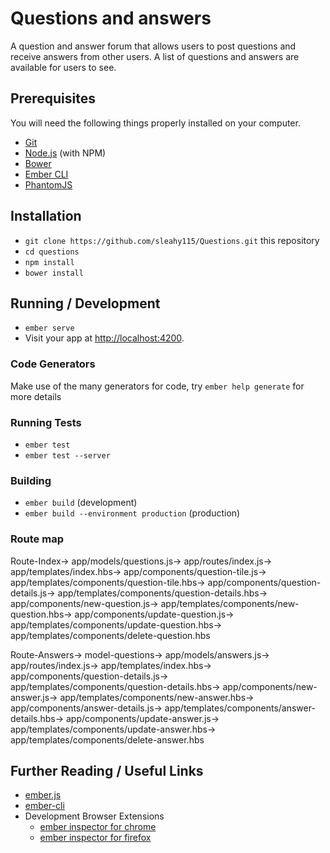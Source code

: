 # Questions and answers

A question and answer forum that allows users to post questions and receive answers from other users. A list of questions and answers are available for users to see.

## Prerequisites

You will need the following things properly installed on your computer.

* [Git](http://git-scm.com/)
* [Node.js](http://nodejs.org/) (with NPM)
* [Bower](http://bower.io/)
* [Ember CLI](http://ember-cli.com/)
* [PhantomJS](http://phantomjs.org/)

## Installation

* `git clone https://github.com/sleahy115/Questions.git` this repository
* `cd questions`
* `npm install`
* `bower install`

## Running / Development

* `ember serve`
* Visit your app at [http://localhost:4200](http://localhost:4200).

### Code Generators

Make use of the many generators for code, try `ember help generate` for more details

### Running Tests

* `ember test`
* `ember test --server`

### Building

* `ember build` (development)
* `ember build --environment production` (production)

### Route map
Route-Index->
app/models/questions.js->
app/routes/index.js->
app/templates/index.hbs->
app/components/question-tile.js->
app/templates/components/question-tile.hbs->
app/components/question-details.js->
app/templates/components/question-details.hbs->
app/components/new-question.js->
app/templates/components/new-question.hbs->
app/components/update-question.js->
app/templates/components/update-question.hbs->
app/templates/components/delete-question.hbs

Route-Answers->
model-questions->
app/models/answers.js->
app/routes/index.js->
app/templates/index.hbs->
app/components/question-details.js->
app/templates/components/question-details.hbs->
app/components/new-answer.js->
app/templates/components/new-answer.hbs->
app/components/answer-details.js->
app/templates/components/answer-details.hbs->
app/components/update-answer.js->
app/templates/components/update-answer.hbs->
app/templates/components/delete-answer.hbs




## Further Reading / Useful Links

* [ember.js](http://emberjs.com/)
* [ember-cli](http://ember-cli.com/)
* Development Browser Extensions
  * [ember inspector for chrome](https://chrome.google.com/webstore/detail/ember-inspector/bmdblncegkenkacieihfhpjfppoconhi)
  * [ember inspector for firefox](https://addons.mozilla.org/en-US/firefox/addon/ember-inspector/)
